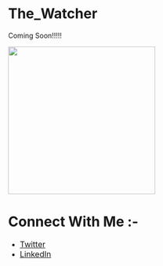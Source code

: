# The_Watcher
Coming Soon!!!!!

<img src='https://user-images.githubusercontent.com/113331216/196497512-2ff2b367-fe8f-43c9-b3dd-9cf774587f64.jpg' width=auto height=300  />


# Connect With Me :-

- <a href="https://twitter.com/S_Tarun_" style="font-size:16px;">Twitter</a> 
- <a href="https://www.linkedin.com/in/tarunvenom/" style="font-size:16px;">LinkedIn</a>
